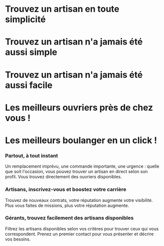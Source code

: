 # Trouvez un artisan en toute simplicité
# Trouvez un artisan n'a jamais été aussi simple
# Trouvez un artisan n'a jamais été aussi facile
# Les meilleurs ouvriers près de chez vous !
# Les meilleurs boulanger en un click !

### Partout, à tout instant

Un remplacement imprévu, une commande importante, une urgence : quelle que soit l'occasion, vous pouvez trouver un artisan en direct selon son profil. Vous trouvez directement des ouvriers disponibles.

### Artisans, inscrivez-vous et boostez votre carrière

Trouvez de nouveaux contrats, votre réputation augmente votre visibilité.
Plus vous faites de missions, plus votre réputation augmente.

### Gérants, trouvez facilement des artisans disponibles

Filtrez les artisans disponibles selon vos critères pour trouver ceux qui vous correspondent. Prenez un premier contact pour vous présenter et décrire vos besoins.  

